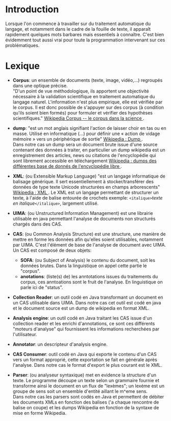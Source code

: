 # Introduction #

Lorsque l'on commence à travailler sur du traitement automatique du langage, et notamment dans le cadre de la fouille de texte, il apparaît rapidement quelques mots barbares mais essentiels à connaître.
C'est bien évidemment tout aussi vrai pour toute la programmation intervenant sur ces problématiques.


# Lexique #

  * **Corpus**: un ensemble de documents (texte, image, vidéo,...) regroupés dans une optique précise. <br /> "D'un point de vue méthodologique, ils apportent une objectivité nécessaire à la validation scientifique en traitement automatique du langage naturel. L'information n'est plus empirique, elle est vérifiée par le corpus. Il est donc possible de s'appuyer sur des corpus (à condition qu'ils soient bien formés) pour formuler et vérifier des hypothèses scientifiques." [Wikipedia Corpus -- le corpus dans la science ](http://fr.wikipedia.org/wiki/Corpus\#Le_corpus_dans_la_science).

  * **dump**: "est un mot anglais signifiant l'action de laisser choir en tas ou en masse. Utilisé en informatique (...) pour définir une « action de vidage mémoire » vers un périphérique de sortie" [Wikipedia : Dump ](http://fr.wikipedia.org/wiki/Dump). <br />Dans notre cas un dump sera un document brute issue d'une source contenant des données à traiter, en particulier un dump wikipedia est un enregistrement des articles, news ou citations de l'encyclopédie qui sont librement accessible en téléchargement [Wikipedia : dumps des différentes base de donnés de l'encyclopédie libre ](http://dumps.wikimedia.org/backup-index.html).

  * **XML**: (ou Extensible Markup Language) "est un langage informatique de balisage générique. Il sert essentiellement à stocker/transférer des données de type texte Unicode structurées en champs arborescents" [Wikipedia : XML ](http://fr.wikipedia.org/wiki/Extensible_Markup_Language). Le XML est un langage permettant de structurer un texte, à l'aide de balise entourée de crochets exemple: `<italique>`_texte en italique_`</italique>`, largement utilisé.

  * **UIMA**: (ou Unstructured Information Management) est une librairie utilisable en java permettant l'analyse de documents non structurés chargés dans des CAS.

  * **CAS**: (ou Common Analysis Structure) est une structure, une manière de mettre en forme les données afin qu'elles soient utilisables, notamment par UIMA. C'est l'élément de base de l'analyse de document avec UIMA. <br /> Un CAS est composé de deux objets:
    * **SOFA**: (ou Subject of Analysis) le contenu du document, soit les données brutes. Dans la linguistique on appel cette partie le "corpus".
    * **anotations**: (liste(s) de) les anntotations issues du traitements du corpus, ces anntoations sont le fruit de l'analyse. En linguistique on parle ici de "status".

  * **Collection Reader**: un outil codé en Java transformant un document en un CAS utilisable dans UIMA. Dans notre cas cet outil est codé en java et le document source est un dump de wikipedia en format XML.

  * **Analysis engine**: un outil codé en Java traitant les CAS issue d'un collection reader et les enrichi d'annotations, ce sont ces différents "moteurs d'analyse" qui fournissent les informations recherchées par l'utilisateur.

  * **Annotator**: un descripteur d'analysis engine.

  * **CAS Consumer**: outil codé en Java qui exporte le contenu d'un CAS vers un format approprié, cette exportation se fait en générale après l'analyse. Dans notre cas le format d'export le plus courant est le XML.

  * **Parser**: (ou analyseur syntaxique) met en evidence la structure d'un texte. Le programme découpe un texte selon un grammaire fournie et transforme ainsi le document en un flux de "lexèmes"; un lexéme est un groupe de sens soit un ensemble d'entité aillant le m\^eme sens. <br /> Dans notre cas les parsers sont codés en Java et permettent de débiter les documents XMLs en fonction des balises (\'a chaque rencontre de balise on coupe) et les dumps Wikipedia en fonction de la syntaxe de mise en forme Wikipedia.